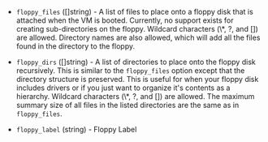 <!-- Code generated from the comments of the FloppyConfig struct in common/floppy_config.go; DO NOT EDIT MANUALLY -->

-   `floppy_files` ([]string) - A list of files to place onto a floppy disk that is attached when the VM
    is booted. Currently, no support exists for creating sub-directories on
    the floppy. Wildcard characters (\\*, ?, and \[\]) are allowed. Directory
    names are also allowed, which will add all the files found in the
    directory to the floppy.
    
-   `floppy_dirs` ([]string) - A list of directories to place onto the floppy disk recursively. This is
    similar to the `floppy_files` option except that the directory structure
    is preserved. This is useful for when your floppy disk includes drivers
    or if you just want to organize it's contents as a hierarchy. Wildcard
    characters (\\*, ?, and \[\]) are allowed. The maximum summary size of
    all files in the listed directories are the same as in `floppy_files`.
    
-   `floppy_label` (string) - Floppy Label